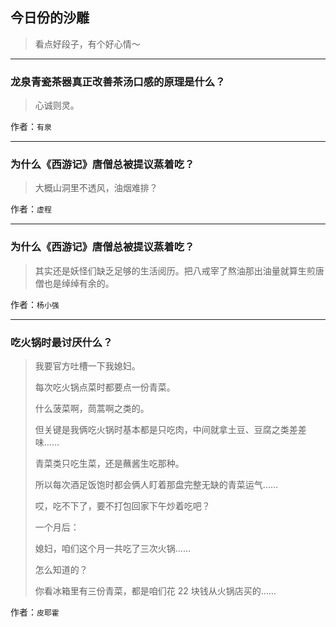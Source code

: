 ## 今日份的沙雕

> 看点好段子，有个好心情～


 
---

### 龙泉青瓷茶器真正改善茶汤口感的原理是什么？

> 心诚则灵。


作者：`有泉`

---

### 为什么《西游记》唐僧总被提议蒸着吃？

> 大概山洞里不透风，油烟难排？


作者：`虚程`

---

### 为什么《西游记》唐僧总被提议蒸着吃？

> 其实还是妖怪们缺乏足够的生活阅历。把八戒宰了熬油那出油量就算生煎唐僧也是绰绰有余的。


作者：`杨小强`

---

### 吃火锅时最讨厌什么？

> 我要官方吐槽一下我媳妇。
> 
> 每次吃火锅点菜时都要点一份青菜。
> 
> 什么菠菜啊，茼蒿啊之类的。
> 
> 但关键是我俩吃火锅时基本都是只吃肉，中间就拿土豆、豆腐之类差差味……
> 
> 青菜类只吃生菜，还是蘸酱生吃那种。
> 
> 所以每次酒足饭饱时都会俩人盯着那盘完整无缺的青菜运气……
> 
> 哎，吃不下了，要不打包回家下午炒着吃吧？
> 
> 一个月后：
> 
> 媳妇，咱们这个月一共吃了三次火锅……
> 
> 怎么知道的？
> 
> 你看冰箱里有三份青菜，都是咱们花 22 块钱从火锅店买的……


作者：`皮耶霍`